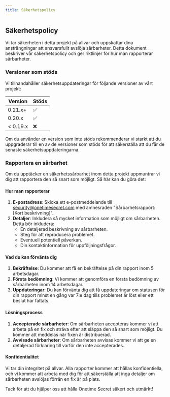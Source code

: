 ```yaml
---
title: Säkerhetspolicy
---
```


<article class="prose dark:prose-invert">
  <h2 class="mb-4 text-2xl font-bold dark:text-white">
    Säkerhetspolicy
  </h2>
  <p class="mb-4 dark:text-gray-300">
    Vi tar säkerheten i detta projekt på allvar och uppskattar dina ansträngningar att ansvarsfullt avslöja sårbarheter. Detta dokument beskriver vår säkerhetspolicy och ger riktlinjer för hur man rapporterar sårbarheter.
  </p>
  <h3 class="mb-2 text-xl font-semibold dark:text-white">
    Versioner som stöds
  </h3>
  <p class="mb-4 dark:text-gray-300">
    Vi tillhandahåller säkerhetsuppdateringar för följande versioner av vårt projekt:
  </p>
  <table class="mb-4 w-full">
    <thead>
      <tr class="bg-gray-100 dark:bg-gray-700">
        <th class="p-2 text-left dark:text-white">
          Version
        </th>
        <th class="p-2 text-left dark:text-white">
          Stöds
        </th>
      </tr>
    </thead>
    <tbody>
      <tr class="border-b dark:border-gray-600">
        <td class="p-2 dark:text-gray-300">
          0.21.x+
        </td>
        <td class="p-2 dark:text-gray-300">
          ✅
        </td>
      </tr>
      <tr class="border-b dark:border-gray-600">
        <td class="p-2 dark:text-gray-300">
          0.20.x
        </td>
        <td class="p-2 dark:text-gray-300">
          ✅
        </td>
      </tr>
      <tr>
        <td class="p-2 dark:text-gray-300">
          &lt; 0.19.x
        </td>
        <td class="p-2 dark:text-gray-300">
          ❌
        </td>
      </tr>
    </tbody>
  </table>
  <p class="mb-4 dark:text-gray-300">
    Om du använder en version som inte stöds rekommenderar vi starkt att du uppgraderar till en av de versioner som stöds för att säkerställa att du får de senaste säkerhetsuppdateringarna.
  </p>
  <h3 class="mb-2 text-xl font-semibold dark:text-white">
    Rapportera en sårbarhet
  </h3>
  <p class="mb-4 dark:text-gray-300">
    Om du upptäcker en säkerhetssårbarhet inom detta projekt uppmuntrar vi dig att rapportera den så snart som möjligt. Så här kan du göra det:
  </p>
  <h4 class="mb-2 text-lg font-semibold dark:text-white">
    Hur man rapporterar
  </h4>
  <ol class="mb-4 list-decimal pl-6 dark:text-gray-300">
    <li class="mb-2">
      <strong>E-postadress</strong>: Skicka ett e-postmeddelande till
      <a href="mailto:security@onetimesecret.com?subject=Vulnerability%20Report%3A%20%5BBrief%20Description%5D">security@onetimesecret.com</a>
      med ämnesraden "Sårbarhetsrapport: [Kort beskrivning]".
    </li>
    <li>
      <strong>Detaljer</strong>: Inkludera så mycket information som möjligt om sårbarheten. Detta bör inkludera:
      <ul class="mt-2 list-disc pl-6">
        <li>En detaljerad beskrivning av sårbarheten.</li>
        <li>Steg för att reproducera problemet.</li>
        <li>Eventuell potentiell påverkan.</li>
        <li>Din kontaktinformation för uppföljningsfrågor.</li>
      </ul>
    </li>
  </ol>
  <h4 class="mb-2 text-lg font-semibold dark:text-white">
    Vad du kan förvänta dig
  </h4>
  <ol class="dark:text-gray-300">
    <li>
      <strong>Bekräftelse</strong>: Du kommer att få en bekräftelse på din rapport inom 5 arbetsdagar.
    </li>
    <li>
      <strong>Första bedömning</strong>: Vi kommer att genomföra en första bedömning av sårbarheten inom 14 arbetsdagar.
    </li>
    <li>
      <strong>Uppdateringar</strong>: Du kan förvänta dig att få uppdateringar om statusen för din rapport minst en gång var 7:e dag tills problemet är löst eller ett beslut har fattats.
    </li>
  </ol>
  <h4 class="mb-2 text-lg font-semibold dark:text-white">
    Lösningsprocess
  </h4>
  <ol class="dark:text-gray-300">
    <li>
      <strong>Accepterade sårbarheter</strong>: Om sårbarheten accepteras kommer vi att arbeta på en fix och sträva efter att släppa den så snart som möjligt. Du kommer att meddelas när fixen är distribuerad.
    </li>
    <li>
      <strong>Avvisade sårbarheter</strong>: Om sårbarheten avvisas kommer vi att ge en detaljerad förklaring till varför den inte accepterades.
    </li>
  </ol>
  <h4 class="mb-2 text-lg font-semibold dark:text-white">
    Konfidentialitet
  </h4>
  <p class="prose dark:text-gray-300">
    Vi tar din integritet på allvar. Alla rapporter kommer att hållas konfidentiella, och vi kommer att arbeta med dig för att säkerställa att inga detaljer om sårbarheten avslöjas förrän en fix är på plats.
  </p>
  <p class="prose dark:text-gray-300">
    Tack för att du hjälper oss att hålla Onetime Secret säkert och utmärkt!
  </p>
</article>
